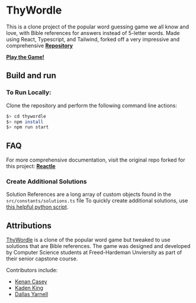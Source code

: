 # ThyWordle

This is a clone project of the popular word guessing game we all know and love, with Bible references for answers instead of 5-letter words. Made using React, Typescript, and Tailwind, forked off a very impressive and comprehensive [**Repository**](https://github.com/cwackerfuss/react-wordle)

[**Play the Game!**](https://thywordle.com/)

## Build and run

### To Run Locally:

Clone the repository and perform the following command line actions:

```bash
$> cd thywordle
$> npm install
$> npm run start
```

## FAQ

For more comprehensive documentation, visit the original repo forked for this project: [**Reactle**](https://github.com/cwackerfuss/react-wordle)

### Create Additional Solutions

Solution References are a long array of custom objects found in the `src/constants/solutions.ts` file
To quickly create additional solutions, use [this helpful python script](https://github.com/kadenbking/thywordle-solution-generator).

## Attributions

[ThyWordle](https://thywordle.com/about) is a clone of the popular word game but tweaked to use solutions that are Bible references. The game was designed and developed by Computer Science students at Freed-Hardeman Unviersity as part of their senior capstone course.

Contributors include:
- [Kenan Casey](https://github.com/kenancasey)
- [Kaden King](https://github.com/kadenbking)
- [Dallas Yarnell](https://github.com/djyarnell0)
